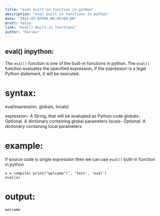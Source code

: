```yaml
---
title: "eval built-in function in python"
description: "eval built in functions in python"
date: "2022-07-05T05:00:05+09:00"
draft: false
link: "eval() Built-in functions"
author: "harika"
---
```


## eval() inpython:
The `eval()` function is one of the built-in functions in python.
The `eval()` function evaluates the specified expression, if the expression is a legal Python statement, it will be executed.


# syntax:
eval(expression, globals, locals) 

expression- A String, that will be evaluated as Python code
globals- Optional. A dictionary containing global parameters
locals- Optional. A dictionary containing local parameters


# example:
if source code is single expression then we can use `eval()` built-in function in python
```
x = compile('print("welcome")', 'test', 'eval')
eval(x) 
```
# output:
```
welcome
```


